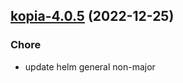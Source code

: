 

## [kopia-4.0.5](https://github.com/truecharts/charts/compare/kopia-4.0.4...kopia-4.0.5) (2022-12-25)

### Chore

- update helm general non-major
  
  